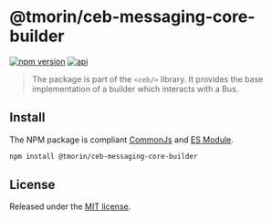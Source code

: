 # @tmorin/ceb-messaging-core-builder

[![npm version](https://badge.fury.io/js/%40tmorin%2Fceb-messaging-core-builder.svg)](https://badge.fury.io/js/%40tmorin%2Fceb-messaging-core-builder)
[![api](https://img.shields.io/badge/-api-informational.svg)](https://tmorin.github.io/ceb/api/modules/_tmorin_ceb_messaging_core_builder.html)

> The package is part of the `<ceb/>` library.
> It provides the base implementation of a builder which interacts with a Bus.

## Install

The NPM package is compliant [CommonJs](https://flaviocopes.com/commonjs) and [ES Module](https://flaviocopes.com/es-modules).

```bash
npm install @tmorin/ceb-messaging-core-builder
```

## License

Released under the [MIT license].

[Custom Elements (v1)]: https://html.spec.whatwg.org/multipage/custom-elements.html
[MIT license]: http://opensource.org/licenses/MIT
